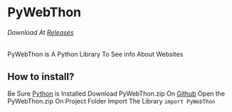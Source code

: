 # PyWebThon
###### Download At [Releases](https://github.com/Gamermertcan/PyWebThon/releases)
PyWebThon is A Python Library To See info About Websites
## How to install?
Be Sure [Python](https://python.org) is Installed
Download PyWebThon.zip On [Github](https://github.com/Gamermertcan/PyWebThon/releases)
Open the PyWebThon.zip On Project Folder
Import The Library
`import PyWebThon`
